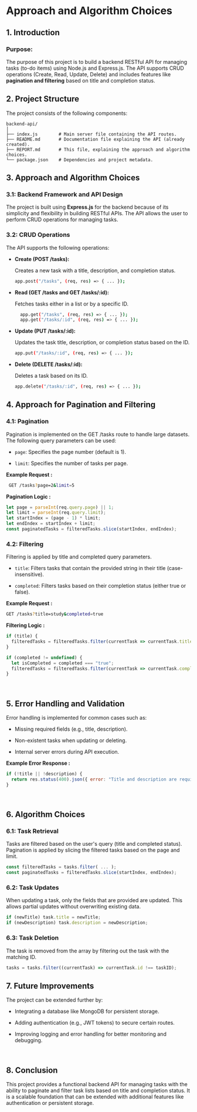 # Approach and Algorithm Choices

## 1. Introduction

### Purpose: 
The purpose of this project is to build a backend RESTful API for managing tasks (to-do items) using Node.js and Express.js. The API supports CRUD operations (Create, Read, Update, Delete) and includes features like **pagination and filtering** based on title and completion status.

## 2. Project Structure

The project consists of the following components:

```
backend-api/
│
├── index.js        # Main server file containing the API routes.
├── README.md       # Documentation file explaining the API (already created).
├── REPORT.md       # This file, explaining the approach and algorithm choices.
└── package.json    # Dependencies and project metadata.

```

## 3. Approach and Algorithm Choices

### 3.1: Backend Framework and API Design

The project is built using **Express.js** for the backend because of its simplicity and flexibility in building RESTful APIs. The API allows the user to perform CRUD operations for managing tasks.


### 3.2: CRUD Operations

The API supports the following operations:

- **Create (POST /tasks):**

    Creates a new task with a title, description, and completion status.

   ```bash
  app.post("/tasks", (req, res) => { ... });
   ```   
- **Read (GET /tasks and GET /tasks/:id):**

    Fetches tasks either in a list or by a specific ID.

   ```bash
     app.get("/tasks", (req, res) => { ... });
     app.get("/tasks/:id", (req, res) => { ... });
   ```  


- **Update (PUT /tasks/:id):**

    Updates the task title, description, or completion status based on the ID.

   ```bash
   app.put("/tasks/:id", (req, res) => { ... });
   ```  

- **Delete (DELETE /tasks/:id):**

    Deletes a task based on its ID.

   ```bash
   app.delete("/tasks/:id", (req, res) => { ... });
   ```  

## 4. Approach for Pagination and Filtering

### 4.1: Pagination

Pagination is implemented on the GET /tasks route to handle large datasets. The following query parameters can be used:

- `page`: Specifies the page number (default is 1).

- `limit`: Specifies the number of tasks per page.


**Example Request :**
```bash
 GET /tasks?page=2&limit=5
```

**Pagination Logic :**

```js
let page = parseInt(req.query.page) || 1;
let limit = parseInt(req.query.limit);
let startIndex = (page - 1) * limit;
let endIndex = startIndex + limit;
const paginatedTasks = filteredTasks.slice(startIndex, endIndex);

```


### 4.2: Filtering

Filtering is applied by title and completed query parameters.

- `title`: Filters tasks that contain the provided string in their title (case-insensitive).

- `completed`: Filters tasks based on their completion status (either true or false).


**Example Request :**

```bash
GET /tasks?title=study&completed=true
```
**Filtering Logic :**

```js
if (title) {
  filteredTasks = filteredTasks.filter(currentTask => currentTask.title.toLowerCase().includes(title.toLowerCase()));
}

if (completed != undefined) {
  let isCompleted = completed === "true";
  filteredTasks = filteredTasks.filter(currentTask => currentTask.completed === isCompleted);
}

```

<br>

## 5. Error Handling and Validation
Error handling is implemented for common cases such as:

- Missing required fields (e.g., title, description).

- Non-existent tasks when updating or deleting.

- Internal server errors during API execution.

**Example Error Response :**

```js
if (!title || !description) {
  return res.status(400).json({ error: "Title and description are required." });
}
```
<br>

## 6. Algorithm Choices

### 6.1: Task Retrieval

Tasks are filtered based on the user's query (title and completed status). Pagination is applied by slicing the filtered tasks based on the page and limit.

```js
const filteredTasks = tasks.filter( ... );
const paginatedTasks = filteredTasks.slice(startIndex, endIndex);
```

### 6.2: Task Updates
When updating a task, only the fields that are provided are updated. This allows partial updates without overwriting existing data.

```js
if (newTitle) task.title = newTitle;
if (newDescription) task.description = newDescription;
```

### 6.3: Task Deletion
The task is removed from the array by filtering out the task with the matching ID.

```js
tasks = tasks.filter((currentTask) => currentTask.id !== taskID);
```
## 7. Future Improvements
The project can be extended further by:

- Integrating a database like MongoDB for persistent storage.

- Adding authentication (e.g., JWT tokens) to secure certain routes.

- Improving logging and error handling for better monitoring and debugging.

<br>

## 8. Conclusion
This project provides a functional backend API for managing tasks with the ability to paginate and filter task lists based on title and completion status. It is a scalable foundation that can be extended with additional features like authentication or persistent storage.




